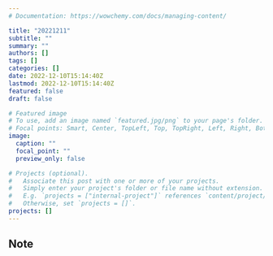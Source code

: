 ```yaml
---
# Documentation: https://wowchemy.com/docs/managing-content/

title: "20221211"
subtitle: ""
summary: ""
authors: []
tags: []
categories: []
date: 2022-12-10T15:14:40Z
lastmod: 2022-12-10T15:14:40Z
featured: false
draft: false

# Featured image
# To use, add an image named `featured.jpg/png` to your page's folder.
# Focal points: Smart, Center, TopLeft, Top, TopRight, Left, Right, BottomLeft, Bottom, BottomRight.
image:
  caption: ""
  focal_point: ""
  preview_only: false

# Projects (optional).
#   Associate this post with one or more of your projects.
#   Simply enter your project's folder or file name without extension.
#   E.g. `projects = ["internal-project"]` references `content/project/deep-learning/index.md`.
#   Otherwise, set `projects = []`.
projects: []
---
```


## Note

